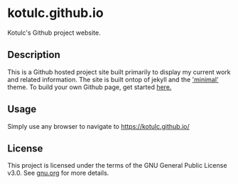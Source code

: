 # kotulc.github.io
Kotulc's Github project website.  

## Description

This is a Github hosted project site built primarily to display my current work and related information. The site is built ontop of jekyll and the ['minimal'](https://github.com/pages-themes/minimal) theme. To build your own Github page, get started [here.](https://pages.github.com/)  

## Usage

Simply use any browser to navigate to https://kotulc.github.io/  

## License

This project is licensed under the terms of the GNU General Public License v3.0. See [gnu.org](https://www.gnu.org/licenses/gpl-3.0.en.html) for more details.  
